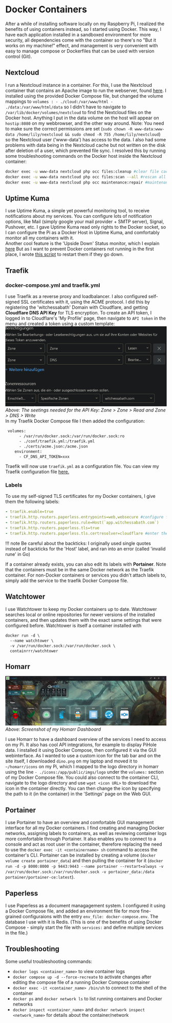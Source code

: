 # Docker Containers

After a while of installing software locally on my Raspberry Pi, I realized the benefits of using containers instead, so I started using Docker.
This way, I have each application installed in a sandboxed environment for more security, all dependencies come with the container so there's no "But it works on my machine!" effect, and management is very convenient with easy to manage compose or Dockerfiles that can be used with version control (Git).


## Nextcloud
I run a Nextcloud instance in a container.
For this, I use the Nextcloud container that contains an Apache image to run the webserver, found <a href="https://github.com/nextcloud/docker" target="_blank">here</a>.
I installed using the provided Docker Compose file, but changed the volume mappings to `volumes : - ./cloud:/var/www/html - ./data:/var/www/html/data` so I didn't have to navigate to `/var/lib/docker/volumes/nextcloud` to find the Nextcloud files on the Docker host.
Anything I put in the data volume on the host will appear on `hostip:8080` on my webbrowser, and the other way around.
Note: You need to make sure the correct permissions are set (`sudo chown -R www-data:www-data /home/lily/nextcloud && sudo chmod -R 755 /home/lily/nextcloud`) so the Nextcloud user ('www-data') has access to the data.
I also had some problems with data being in the Nextcloud cache but not written on the disk after deletion of a user, which prevented file sync.
I resolved this by running some troubleshooting commands on the Docker host inside the Nextcloud container:
```bash
docker exec -u www-data nextcloud php occ files:cleanup #clear file cache in the Docker container
docker exec -u www-data nextcloud php occ files:scan --all #rescan all files
docker exec -u www-data nextcloud php occ maintenance:repair #maintenance repairs, eg. to fix database inconsistencies, adjust file paths, and address other issues that may arise in a Nextcloud installation
```

## Uptime Kuma
I use Uptime Kuma, a simple yet powerful monitoring tool, to receive notifications about my services.
You can configure lots of notification options, like Mail (simply google your mail provider + SMTP server), Signal, Pushover, etc.
I gave Uptime Kuma read only rights to the Docker socket, so I can configure the Pi as a Docker Host in Uptime Kuma, and comfortably monitor all my containers
with it. <br />
Another cool feature is the 'Upside Down' Status monitor, which I explain [here](scripts.md#uptime-kuma)
But as I want to prevent Docker containers not running in the first place, I wrote [this script](automation.md#keep-docker-compose-containers-running) to restart them if they go down.

## Traefik

### docker-compose.yml and traefik.yml
I use Traefik as a reverse proxy and loadbalancer.
I also configured self-signed SSL certificates with it, using the ACME protocol.
I did this by registering the 'witchessabath' Domain with Cloudflare, and getting **Cloudflare DNS API Key** for TLS encryption.
To create an API token, I logged in to Cloudflare's 'My Profile' page, then navigate to `API token` in the menu and created a token using a custom template:
![Screenshot](img/CF.png)
*Above: The seetings needed for the API Key: Zone > Zone > Read and Zone > DNS > Write* <br />
In my Traefik Docker Compose file I then added the configuration:
```
 volumes:
      - /var/run/docker.sock:/var/run/docker.sock:ro
      - ./conf/traefik.yml:/traefik.yml
      - ./certs/acme.json:/acme.json
    environment:
      - CF_DNS_API_TOKEN=xxx
```
Traefik will now use `traefik.yml` as a configuration file.
You can view my Traefik configuration file <a href="https://github.com/witchessabath/containers/blob/main/traefik/conf/traefik.yml" target="_blank">here.</a>

### Labels
To use my self-signed TLS certificates for my Docker containers, I give them the following labels:
```yml
- traefik.enable=true
- traefik.http.routers.paperless.entrypoints=web,websecure #configure for HTTP or HTTPS traffic/HTTPS redirection
- traefik.http.routers.paperless.rule=Host(`app.witchessabath.com`)
- traefik.http.routers.paperless.tls=true
- traefik.http.routers.paperless.tls.certresolver=cloudflare #enter the name of the certificate resolver configured in traefik.yml
```
!!! note
    Be careful about the backticks: I originally used single quotes instead of backticks for the 'Host' label, and ran into an error (called 'invalid rune' in Go)

If a container already exists, you can also edit its labels with **Portainer**.
Note that the containers must be in the same Docker network as the Traefik container.
For non-Docker containers or services you didn't attach labels to, simply add the service to the traefik Docker Compose file.

## Watchtower
I use Watchtower to keep my Docker containers up to date.
Watchtower searches local or online repositories for newer versions of the installed containers, and then updates them with the exact same settings that were configured before.
Watchtower is itself a container installed with 
```
docker run -d \
  --name watchtower \
  -v /var/run/docker.sock:/var/run/docker.sock \
  containrrr/watchtower
```
## Homarr
![Screenshot](img/dashboard.png)
*Above: Screenshot of my Homarr Dashboard*

I use Homarr to have a dashboard overview of the services I need to access on my Pi.
It also has cool API integrations, for example to display PiHole data.
I installed it using Docker Compose, then configured it via the GUI webinterface.
As I wanted to use a custom icon for the tab bar and on the site itself, I downloaded `dino.png` on my laptop and moved it to `~/homarr/icons` on my Pi, which I mapped to the logo directory in homarr using the line `- ./icons:/app/public/imgs/logo` under the `volumes:` section of my Docker Compose file.
You could also connect to the container CLI, navigate to the logo directory and use `wget <icon URL>` to download the icon in the container directly.
You can then change the icon by specifying the path to it (in the container) in the 'Settings' page on the Web GUI.

## Portainer
I use Portainer to have an overview and comfortable GUI management interface for all my Docker containers.
I find creating and managing Docker networks, assigning labels to containers, as well as reviewing container logs more comfortable through Portainer.
It also enables you to connect to a console and act as root user in the container, therefore replacing the need to use the `docker exec -it <containername> sh` command to access the container's CLI.
Portainer can be installed by creating a volume (`docker volume create portainer_data`) and then pulling the container for it (`docker run -d -p 8000:8000 -p 9443:9443 --name portainer --restart=always -v /var/run/docker.sock:/var/run/docker.sock -v portainer_data:/data portainer/portainer-ce:latest`).

## Paperless
I use Paperless as a document managagement system.
I configured it using a Docker Compose file, and added an environment file for more fine-grained configuraions with the entry `env_file: docker-compose.env`.
The database I use with it is Redis. (This is one of the benefits of using Docker Compose - simply start the file with `services:` and define multiple services in the file.)

## Troubleshooting
Some useful troubleshooting commands:
- `docker logs <container_name>` to view container logs
- `docker compose up -d --force-recreate` to activate changes after editing the compose file of a running Docker Compose container
- `docker exec -it <container_name> /bin/sh` to connect to the shell of the container
- `docker ps` and `docker network ls` to list running containers and Docker networks
- `docker inspect <container_name>` and `docker network inspect <network_name>` for details about the container/network